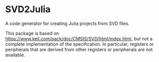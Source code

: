 # SVD2Julia

A code generator for creating Julia projects from SVD files.

This package is based on https://www.keil.com/pack/doc/CMSIS/SVD/html/index.html, but not a complete
implementation of the specification. In particular, registers or peripherals that are derived from
other registers or peripherals are not available.